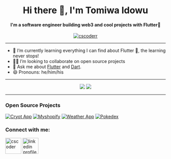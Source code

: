 <h1 align="center">Hi there 👋, I'm Tomiwa Idowu</h1>

<h4 align="center">I'm a software engineer building web3 and cool projects with Flutter💙</h4>

<p align="center"> 
  <a href="https://twitter.com/cscoder_" target="blank"><img src="https://img.shields.io/twitter/follow/cscoder_?logo=twitter&style=for-the-badge" alt="cscoderr" /></a> 
</p>
<hr>

- 🌱 I’m currently learning everything I can find about Flutter 💙, the learning never stops!
- 🧑‍💻 I’m looking to collaborate on open source projects
- 💬 Ask me about [Flutter](https://flutter.dev) and [Dart](https://dart.dev).
- 😄 Pronouns: he/him/his

<hr>

<p align="center">
  <img src ="https://github-readme-stats.vercel.app/api?username=cscoderr&show_icons=true&count_private=true&theme=darcula&hide_border=true&hide=issues,contribs&bg_color=00000000">
  <img src ="https://github-readme-streak-stats.herokuapp.com?user=cscoderr&theme=darcula&hide_border=true&background=FFFFFF00">
</p>

<hr>

### Open Source Projects

[![Cryot App](https://github-readme-stats.vercel.app/api/pin/?username=cscoderr&repo=crypto_wallet_app)](https://github.com/cscoderr/crypto_wallet_app)
[![Myshopify](https://github-readme-stats.vercel.app/api/pin/?username=cscoderr&repo=myshopify)](https://github.com/cscoderr/myshopify)
[![Weather App](https://github-readme-stats.vercel.app/api/pin/?username=cscoderr&repo=weather_app)](https://github.com/cscoderr/weather_app)
[![Pokedex](https://github-readme-stats.vercel.app/api/pin/?username=cscoderr&repo=Pokedex)](https://github.com/cscoderr/Pokedex)

<h3 align="left">Connect with me:</h3>
<p align="left">
<a href="https://twitter.com/cscoder_" target="blank"><img align="center" src="https://raw.githubusercontent.com/cscoder_/github-profile-readme-generator/master/src/images/icons/Social/twitter.svg" alt="cscoder" height="50" width="50" /></a>
<a href="https://www.linkedin.com/in/cscoder"><img align="center" src="https://img.icons8.com/color/50/linkedin-logo.png" alt="linkedin profile" height="50" width="50"/></a>
</p>
